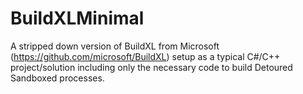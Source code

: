 # BuildXLMinimal

A stripped down version of BuildXL from Microsoft (https://github.com/microsoft/BuildXL) setup as a typical C#/C++ project/solution including only the necessary code to build Detoured Sandboxed processes.
